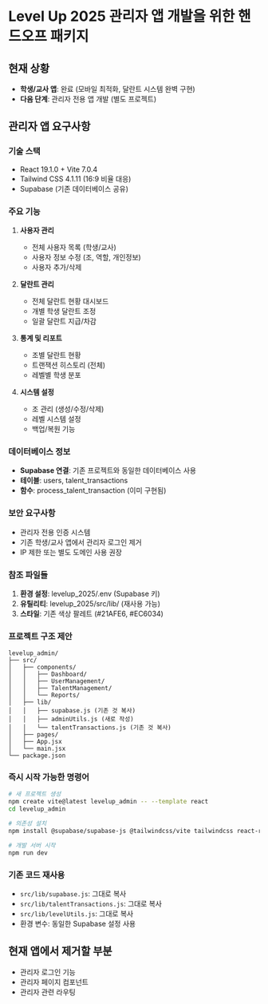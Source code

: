 # Level Up 2025 관리자 앱 개발을 위한 핸드오프 패키지

## 현재 상황
- **학생/교사 앱**: 완료 (모바일 최적화, 달란트 시스템 완벽 구현)
- **다음 단계**: 관리자 전용 앱 개발 (별도 프로젝트)

## 관리자 앱 요구사항

### 기술 스택
- React 19.1.0 + Vite 7.0.4
- Tailwind CSS 4.1.11 (16:9 비율 대응)
- Supabase (기존 데이터베이스 공유)

### 주요 기능
1. **사용자 관리**
   - 전체 사용자 목록 (학생/교사)
   - 사용자 정보 수정 (조, 역할, 개인정보)
   - 사용자 추가/삭제

2. **달란트 관리**
   - 전체 달란트 현황 대시보드
   - 개별 학생 달란트 조정
   - 일괄 달란트 지급/차감

3. **통계 및 리포트**
   - 조별 달란트 현황
   - 트랜잭션 히스토리 (전체)
   - 레벨별 학생 분포

4. **시스템 설정**
   - 조 관리 (생성/수정/삭제)
   - 레벨 시스템 설정
   - 백업/복원 기능

### 데이터베이스 정보
- **Supabase 연결**: 기존 프로젝트와 동일한 데이터베이스 사용
- **테이블**: users, talent_transactions
- **함수**: process_talent_transaction (이미 구현됨)

### 보안 요구사항
- 관리자 전용 인증 시스템
- 기존 학생/교사 앱에서 관리자 로그인 제거
- IP 제한 또는 별도 도메인 사용 권장

### 참조 파일들
1. **환경 설정**: levelup_2025/.env (Supabase 키)
2. **유틸리티**: levelup_2025/src/lib/ (재사용 가능)
3. **스타일**: 기존 색상 팔레트 (#21AFE6, #EC6034)

### 프로젝트 구조 제안
```
levelup_admin/
├── src/
│   ├── components/
│   │   ├── Dashboard/
│   │   ├── UserManagement/
│   │   ├── TalentManagement/
│   │   └── Reports/
│   ├── lib/
│   │   ├── supabase.js (기존 것 복사)
│   │   ├── adminUtils.js (새로 작성)
│   │   └── talentTransactions.js (기존 것 복사)
│   ├── pages/
│   ├── App.jsx
│   └── main.jsx
└── package.json
```

### 즉시 시작 가능한 명령어
```bash
# 새 프로젝트 생성
npm create vite@latest levelup_admin -- --template react
cd levelup_admin

# 의존성 설치
npm install @supabase/supabase-js @tailwindcss/vite tailwindcss react-router-dom

# 개발 서버 시작
npm run dev
```

### 기존 코드 재사용
- `src/lib/supabase.js`: 그대로 복사
- `src/lib/talentTransactions.js`: 그대로 복사
- `src/lib/levelUtils.js`: 그대로 복사
- 환경 변수: 동일한 Supabase 설정 사용

## 현재 앱에서 제거할 부분
- 관리자 로그인 기능
- 관리자 페이지 컴포넌트
- 관리자 관련 라우팅